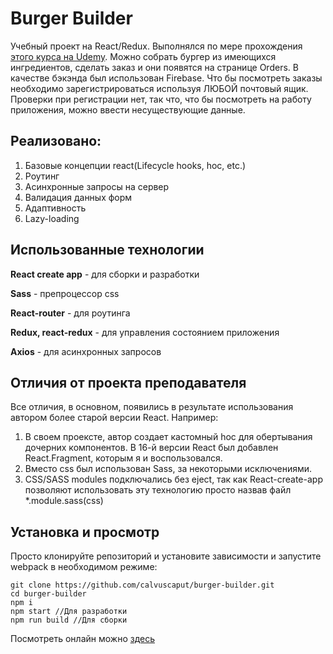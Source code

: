 # Burger Builder

Учебный проект на React/Redux. Выполнялся по мере прохождения [этого курса на Udemy](https://www.udemy.com/react-the-complete-guide-incl-redux/). Можно собрать бургер из имеющихся ингредиентов, сделать заказ и они появятся на странице Orders. В качестве бэкэнда был использован Firebase. Что бы посмотреть заказы необходимо зарегистрироваться используя ЛЮБОЙ почтовый ящик. Проверки при регистрации нет, так что, что бы посмотреть на работу приложения, можно ввести несуществующие данные.

## Реализовано:
1. Базовые концепции react(Lifecycle hooks, hoc, etc.)
2. Роутинг
3. Асинхронные запросы на сервер
4. Валидация данных форм
5. Адаптивность
6. Lazy-loading

## Использованные технологии

**React create app** - для сборки и разработки

**Sass** - препроцессор css  

**React-router** - для роутинга 

**Redux, react-redux** - для управления состоянием приложения  

**Axios** - для асинхронных запросов

## Отличия от проекта преподавателя
Все отличия, в основном, появились в результате использования автором более старой версии React. Например:
1. В своем проексте, автор создает кастомный hoc для обертывания дочерних компонентов. В 16-й версии React был добавлен React.Fragment, которым я и воспользовался.
2. Вместо css был использован Sass, за некоторыми исключениями.
3. CSS/SASS modules подключались без eject, так как React-create-app позволяют использовать эту технологию просто назвав файл *.module.sass(css)

## Установка и просмотр
Просто клонируйте репозиторий и установите зависимости и запустите webpack в необходимом режиме:
```
git clone https://github.com/calvuscaput/burger-builder.git
cd burger-builder
npm i
npm start //Для разработки
npm run build //Для сборки
```



Посмотреть онлайн можно  [здесь](https://calvuscaput.github.io/burger-builder/)



